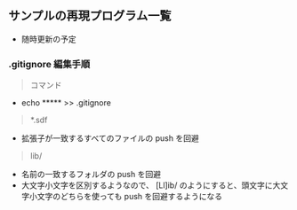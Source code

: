 ## サンプルの再現プログラム一覧
- 随時更新の予定

### .gitignore 編集手順
> コマンド
- echo ***** >> .gitignore

> *.sdf
- 拡張子が一致するすべてのファイルの push を回避

> lib/
- 名前の一致するフォルダの push を回避
- 大文字小文字を区別するようなので、
  [Ll]ib/ のようにすると、頭文字に大文字小文字のどちらを使っても push を回避するようになる

